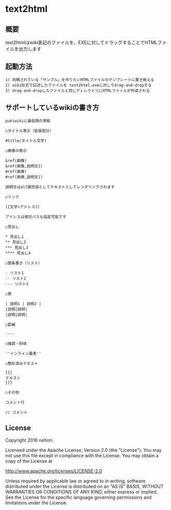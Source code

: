 text2html
=====================================================================

## 概要 ##

text2htmlはwiki表記のファイルを、EXEに対してドラッグすることでHTMLファイルを出力します

## 起動方法 ## 

	1) 同梱されている「サンプル」を作りたいHTMLファイルのテンプレートに置き換える
	2) wiki形式で記述したファイルを text2html.exeに対してdrag-and-dropする
	3) drag-and-dropしたファイルと同じディレクトリにHTMLファイルが作成される

## サポートしているwikiの書き方 ## 

	pukiwikiに最低限の準拠
	
	○タイトル表示（拡張部分）
	
	#title(タイトル文字)
	
	○画像の表示
	
	&ref(画像)
	&ref(画像,説明文])
	#ref(画像)
	#ref(画像,説明文])
	
	説明文はalt属性値としてテキストとしてレンダリングされます
	
	○リンク
	
	[[文字>アドレス]]
	
	アドレスは相対パスも指定可能です
	
	○見出し
	
	* 見出し1
	** 見出し2
	*** 見出し3
	**** 見出し4
	
	○箇条書き（リスト）
	
	- リスト1
	-- リスト2
	--- リスト3
	
	○表
	
	| 説明1 | 説明2 |
	|説明|説明|
	|説明|説明|
	
	○罫線
	
	----
	
	○強調・斜体
	
	''インライン要素''
	
	○整形済みテキスト
	
	{{{
	テキスト
	}}}
	
	○その他
	
	コメント行
	
	// コメント

## License
Copyright 2016 nehori.

Licensed under the Apache License, Version 2.0 (the "License");
You may not use this file except in compliance with the License.
You may obtain a copy of the License at

   http://www.apache.org/licenses/LICENSE-2.0

Unless required by applicable law or agreed to in writing, software
distributed under the License is distributed on an "AS IS" BASIS,
WITHOUT WARRANTIES OR CONDITIONS OF ANY KIND, either express or implied.
See the License for the specific language governing permissions and
limitations under the License.
